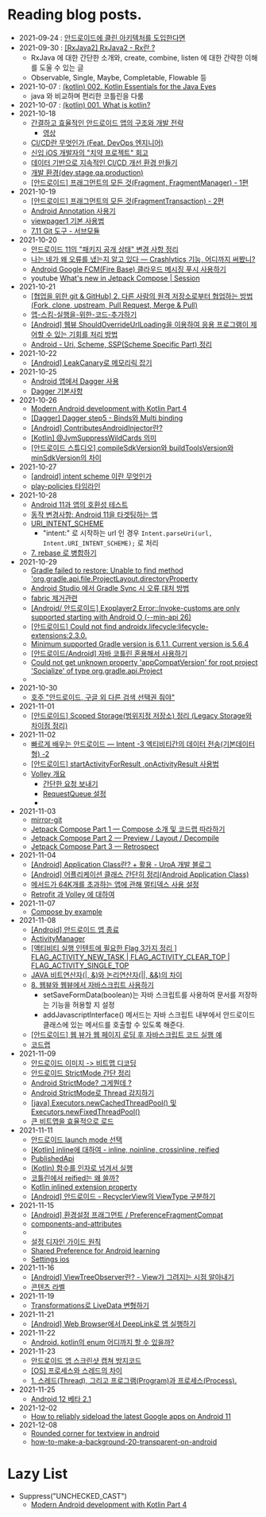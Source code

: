 <!-- 
commit message
Reading(blog): 

with @ebayKorea
-->

# Reading blog posts.

- 2021-09-24 : [안드로이드에 클린 아키텍처를 도입한다면](https://www.charlezz.com/?p=45391)
- 2021-09-30 : [[RxJava2] RxJava2 - Rx란 ?](https://taehyungk.github.io/posts/android-RxJava2-and-Observable/)
  - RxJava 에 대한 간단한 소개와, create, combine, listen 에 대한 간략한 이해를 도울 수 있는 글
  - Observable, Single, Maybe, Completable, Flowable 등
- 2021-10-07 : [(kotlin) 002. Kotlin Essentials for the Java Eyes](https://namhoon.kim/2021/10/04/kotlin/002/)
  - java 와 비교하며 편리한 코틀린을 다룸
- 2021-10-07 : [(kotlin) 001. What is kotlin?](https://namhoon.kim/2021/10/03/kotlin/001/)
- 2021-10-18
  - [간결하고 효율적인 안드로이드 앱의 구조와 개발 전략](https://deview.kr/2014/session?seq=41)
    - [영상](https://serviceapi.rmcnmv.naver.com/flash/outKeyPlayer.nhn?vid=AFB218B4FF47C0CEAB7F4942ABB4CE7E0336&outKey=V1273440fa34f39e10344ed51fd7a4a9ac4e9969b5d2a49f1817bed51fd7a4a9ac4e9&controlBarMovable=true&jsCallable=true)
  - [CI/CD란 무엇인가 (Feat. DevOps 엔지니어)](https://artist-developer.tistory.com/24)
  - [신입 iOS 개발자의 "치약 프로젝트" 회고](https://dev.ebaykorea.com/15)
  - [데이터 기반으로 지속적인 CI/CD 개선 환경 만들기](https://engineering.linecorp.com/ko/blog/build-a-continuous-cicd-environment-based-on-data/)
  - [개발 환경(dev,stage,qa,production)](https://bcho.tistory.com/759)
  - [[안드로이드] 프래그먼트의 모든 것(Fragment, FragmentManager) - 1편](https://choheeis.github.io/newblog//articles/2021-02/fragment)
- 2021-10-19
  - [[안드로이드] 프래그먼트의 모든 것(FragmentTransaction) - 2편](https://choheeis.github.io/newblog//articles/2021-02/fragment2)
  - [Android Annotation 사용기](https://m.blog.naver.com/sangcomz/220392053495)
  - [viewpager1 기본 사용법](https://hijjang2.tistory.com/270)
  - [7.11 Git 도구 - 서브모듈](https://git-scm.com/book/ko/v2/Git-%EB%8F%84%EA%B5%AC-%EC%84%9C%EB%B8%8C%EB%AA%A8%EB%93%88)
- 2021-10-20
  - [안드로이드 11의 "패키지 공개 상태" 변경 사항 정리](https://tech.buzzvil.com/blog/tech-blog-package-visibility-in-android-11/)
  - [나는 네가 왜 오류를 냈는지 알고 있다 — Crashlytics 기능, 어디까지 써봤니?](https://medium.com/prnd/%EB%82%98%EB%8A%94-%EB%84%A4%EA%B0%80-%EC%99%9C-%EC%98%A4%EB%A5%98%EB%A5%BC-%EB%83%88%EB%8A%94%EC%A7%80-%EC%95%8C%EA%B3%A0-%EC%9E%88%EB%8B%A4-crashlytics-%EA%B8%B0%EB%8A%A5-%EC%96%B4%EB%94%94%EA%B9%8C%EC%A7%80-%EC%8D%A8%EB%B4%A4%EB%8B%88-977357559684)
  - [Android Google FCM(Fire Base) 클라우드 메시징 푸시 사용하기](https://web-inf.tistory.com/21)
  - youtube [What's new in Jetpack Compose | Session](https://www.youtube.com/watch?v=7Mf2175h3RQ)
- 2021-10-21
  - [[협업을 위한 git & GitHub] 2. 다른 사람의 원격 저장소로부터 협업하는 방법(Fork, clone, upstream, Pull Request, Merge & Pull)](https://deepinsight.tistory.com/167)
  - [앱-스킴-실행을-위한-코드-추가하기](https://docs.tosspayments.com/guides/webview)
  - [[Android] 웹뷰 ShouldOverrideUrlLoading을 이용하여 응용 프로그램이 제어할 수 있는 기회를 처리 방법](https://helloit.tistory.com/304)
  - [Android - Uri, Scheme, SSP(Scheme Specific Part) 정리](https://codechacha.com/ko/android-uri-ssp/)
- 2021-10-22
  - [[Android] LeakCanary로 메모리릭 잡기](https://leveloper.tistory.com/197)
- 2021-10-25
  - [Android 앱에서 Dagger 사용](https://developer.android.com/training/dependency-injection/dagger-android#kotlin)
  - [Dagger 기본사항](https://developer.android.com/training/dependency-injection/dagger-basics#conclusion)
- 2021-10-26
  - [Modern Android development with Kotlin Part 4](https://proandroiddev.com/modern-android-development-with-kotlin-part-4-4ac18e9868cb)
  - [[Dagger] Dagger step5 - Binds와 Multi binding](https://black-jin0427.tistory.com/244)
  - [[Android] ContributesAndroidInjector란?](https://bb-library.tistory.com/228)
  - [[Kotlin] @JvmSuppressWildCards 의미](https://jaejong.tistory.com/148)
  - [[안드로이드 스튜디오] compileSdkVersion와 buildToolsVersion와 minSdkVersion의 차이](https://article2.tistory.com/573)
- 2021-10-27
  - [[android] intent scheme 이란 무엇인가](https://sonagiya.tistory.com/entry/intent-scheme)
  - [play-policies 타임라인](https://developer.android.com/distribute/play-policies)
- 2021-10-28
  - [Android 11과 앱의 호환성 테스트](https://developer.android.com/about/versions/11/test-changes?hl=ko#add_content_observer_flags)
  - [동작 변경사항: Android 11을 타겟팅하는 앱](https://developer.android.com/about/versions/11/behavior-changes-11)
  - [URI_INTENT_SCHEME](https://velog.io/@jsw4215/URIINTENTSCHEME)
    - "intent:" 로 시작하는 url 인 경우 ```Intent.parseUri(url, Intent.URI_INTENT_SCHEME);``` 로 처리
  - [7. rebase 로 병합하기](https://backlog.com/git-tutorial/kr/stepup/stepup2_8.html)
- 2021-10-29
  - [Gradle failed to restore: Unable to find method 'org.gradle.api.file.ProjectLayout.directoryProperty](https://stackoverflow.com/questions/63206719/gradle-failed-to-restore-unable-to-find-method-org-gradle-api-file-projectlayo)
  - [Android Studio 에서 Gradle Sync 시 오류 대처 방법](https://medium.com/@aropesoft/android-studio-%EC%97%90%EC%84%9C-gradle-sync-%EC%8B%9C-%EC%98%A4%EB%A5%98-%EB%8C%80%EC%B2%98-%EB%B0%A9%EB%B2%95-ffa1cb3a4dc6)
  - [fabric 제거관련](https://ddolcat.tistory.com/466)
  - [[Android/ 안드로이드] Exoplayer2 Error::Invoke-customs are only supported starting with Android O (--min-api 26)](https://lakue.tistory.com/30)
  - [[안드로이드] Could not find androidx.lifecycle:lifecycle-extensions:2.3.0.](https://darkstart.tistory.com/269)
  - [Minimum supported Gradle version is 6.1.1. Current version is 5.6.4](https://stackoverflow.com/questions/62147493/minimum-supported-gradle-version-is-6-1-1-current-version-is-5-6-4)
  - [[안드로이드/Android] 자바 코틀린 혼용해서 사용하기](https://velog.io/@dustndus8/%EC%95%88%EB%93%9C%EB%A1%9C%EC%9D%B4%EB%93%9CAndroid-%EC%9E%90%EB%B0%94-%EC%BD%94%ED%8B%80%EB%A6%B0-%ED%98%BC%EC%9A%A9%ED%95%B4%EC%84%9C-%EC%82%AC%EC%9A%A9%ED%95%98%EA%B8%B0)
  - [Could not get unknown property 'appCompatVersion' for root project 'Socialize' of type org.gradle.api.Project](https://stackoverflow.com/questions/65139402/could-not-get-unknown-property-appcompatversion-for-root-project-socialize-o)
  - [](https://seastar105.tistory.com/87)
- 2021-10-30
  - [호주 "안드로이드, 구글 외 다른 검색 선택권 줘야"](https://zdnet.co.kr/view/?no=20211029224327)
- 2021-11-01
  - [[안드로이드] Scoped Storage(범위지정 저장소) 정리 (Legacy Storage와 차이점 정리)](https://youngest-programming.tistory.com/386)
- 2021-11-02
  - [빠르게 배우는 안드로이드 — Intent -3 엑티비티간의 데이터 전송(기본데이터형) -2](https://medium.com/@henen/%EB%B9%A0%EB%A5%B4%EA%B2%8C-%EB%B0%B0%EC%9A%B0%EB%8A%94-%EC%95%88%EB%93%9C%EB%A1%9C%EC%9D%B4%EB%93%9C-intent-3-%EC%97%91%ED%8B%B0%EB%B9%84%ED%8B%B0%EA%B0%84%EC%9D%98-%EB%8D%B0%EC%9D%B4%ED%84%B0-%EC%A0%84%EC%86%A1-2-50e7456226fc)
  - [[안드로이드] startActivityForResult ,onActivityResult 사용법](https://kiwinam.com/posts/23/android-start-activity-for-result/)
  - [Volley 개요](https://developer.android.com/training/volley?hl=ko&authuser=1)
    - [간단한 요청 보내기](https://developer.android.com/training/volley/simple?hl=ko&authuser=1)
    - [RequestQueue 설정](https://developer.android.com/training/volley/requestqueue?hl=ko&authuser=1#kotlin)
    - [](https://developer.android.com/training/volley/request?hl=ko&authuser=1)
- 2021-11-03
  - [mirror-git](https://joyful-development.tistory.com/entry/Git-fork%ED%95%9C-repository%EC%9D%98-%EC%BB%A4%EB%B0%8B%EC%9C%BC%EB%A1%9C%EB%8F%84-%EC%9E%94%EB%94%94%EB%A5%BC-%EC%8B%AC%EC%96%B4%EB%B3%B4%EC%9E%90-%EC%A0%80%EC%9E%A5%EC%86%8C%EC%9D%98-%EC%BB%A4%EB%B0%8B-%EA%B8%B0%EB%A1%9D%EA%B9%8C%EC%A7%80-%EC%A0%84%EB%B6%80-%EB%B3%B5%EC%82%AC%ED%95%B4%EC%98%A4%EA%B8%B0-%EC%9E%94%EB%94%94%EA%B0%80-%EC%95%88-%EC%8B%AC%EC%96%B4%EC%A7%88-%EB%95%8C)
  - [Jetpack Compose Part 1 — Compose 소개 및 코드랩 따라하기](https://medium.com/android-deep-dive-study/jetpack-compose-part-1-compose-%EC%86%8C%EA%B0%9C-%EB%B0%8F-%EC%BD%94%EB%93%9C%EB%9E%A9-%EB%94%B0%EB%9D%BC%ED%95%98%EA%B8%B0-35f7a0e6c581)
  - [Jetpack Compose Part 2 — Preview / Layout / Decompile](https://medium.com/android-deep-dive-study/jetpack-compose-part-2-preview-layout-decompile-84fae294d458)
  - [Jetpack Compose Part 3 — Retrospect](https://medium.com/android-deep-dive-study/jetpack-compose-part-3-retrospect-73f0769b2d82)
- 2021-11-04
  - [[Android] Application Class란? + 활용 - UroA 개발 블로그](https://uroa.tistory.com/43)
  - [[Android] 어플리케이션 클래스 간단히 정리(Android Application Class)](https://superfelix.tistory.com/43)
  - [메서드가 64K개를 초과하는 앱에 관해 멀티덱스 사용 설정](https://developer.android.com/studio/build/multidex?hl=ko)
  - [Retrofit 과 Volley 에 대하여](https://yejinson97gaegul.tistory.com/82)
- 2021-11-07
  - [Compose by example](https://www.youtube.com/watch?v=DDd6IOlH3io&t=41s)
- 2021-11-08
  - [[Android] 안드로이드 앱 종료](https://m.blog.naver.com/bb_/221936026706)
  - [ActivityManager](https://kkangsnote.tistory.com/40)
  - [[액티비티 실행 인텐트에 필요한 Flag 3가지 정리 ] FLAG_ACTIVITY_NEW_TASK | FLAG_ACTIVITY_CLEAR_TOP | FLAG_ACTIVITY_SINGLE_TOP](https://onepinetwopine.tistory.com/327)
  - [JAVA 비트연산자(|, &)와 논리연산자(||, &&)의 차이](https://it-jin-developer.tistory.com/9)
  - [8. 웹뷰와 웹뷰에서 자바스크립트 사용하기](https://programmingfbf7290.tistory.com/entry/8-%EC%9B%B9%EB%B7%B0%EC%9B%B9%ED%81%AC%EB%A1%AC%ED%81%B4%EB%9D%BC%EC%9D%B4%EC%96%B8%ED%8A%B8%EC%99%80-%EC%9E%90%EB%B0%94%EC%8A%A4%ED%81%AC%EB%A6%BD%ED%8A%B8-%EC%82%AC%EC%9A%A9%ED%95%98%EA%B8%B0)
    - setSaveFormData(boolean)는 자바 스크립트를 사용하여 문서를 저장하는 기능을 허용할 지 설정
    - addJavascriptInterface() 메서드는 자바 스크립트 내부에서 안드로이드 클래스에 있는 메서드를 호출할 수 있도록 해준다.
  - [[안드로이드] 웹 뷰가 웹 페이지 로딩 후 자바스크립트 코드 실행 예](https://m.blog.naver.com/netrance/220776189734)
  - [코드랩](https://developer.android.com/codelabs/jetpack-compose-layouts?authuser=1&continue=https%3A%2F%2Fdeveloper.android.com%2Fcourses%2Fpathways%2Fcompose%3Fauthuser%3D1%23codelab-https%3A%2F%2Fdeveloper.android.com%2Fcodelabs%2Fjetpack-compose-layouts#4)
- 2021-11-09
  - [안드로이드 이미지 -> 비트맵 디코딩](https://wiserloner.tistory.com/1393)
  - [안드로이드 StrictMode 간단 정리](https://noota.tistory.com/entry/StrictMode-%EA%B0%84%EB%8B%A8-%EC%A0%95%EB%A6%AC)
  - [Android StrictMode? 그게뭔데 ?](https://lagojin.github.io/strictmode/)
  - [Android StrictMode로 Thread 감지하기](https://codetravel.tistory.com/27)
  - [[java] Executors.newCachedThreadPool() 및 Executors.newFixedThreadPool()](http://daplus.net/java-executors-newcachedthreadpool-%EB%B0%8F-executors-newfixedthreadpool/)
  - [큰 비트맵을 효율적으로 로드](https://developer.android.com/topic/performance/graphics/load-bitmap?hl=ko&authuser=1)
- 2021-11-11
  - [안드로이드 launch mode 선택](https://superwony.tistory.com/119)
  - [[Kotlin] inline에 대하여 - inline, noinline, crossinline, reified](https://leveloper.tistory.com/171)
  - [PublishedApi](https://kotlinlang.org/api/latest/jvm/stdlib/kotlin/-published-api/)
  - [(Kotlin) 함수를 인자로 넘겨서 실행](https://myung6024.tistory.com/92)
  - [코틀린에서 reified는 왜 쓸까?](https://sungjk.github.io/2019/09/07/kotlin-reified.html)
  - [Kotlin inlined extension property](https://coderedirect.com/questions/574465/kotlin-inlined-extension-property)
  - [[Android] 안드로이드 - RecyclerView의 ViewType 구분하기](https://lktprogrammer.tistory.com/190)
- 2021-11-15
  - [[Android] 환경설정 프래그먼트 / PreferenceFragmentCompat](https://dayglo.tistory.com/97)
  - [components-and-attributes](https://developer.android.com/guide/topics/ui/settings/components-and-attributes?hl=ko)
  - [](https://stackoverflow.com/questions/69955145/can-i-make-several-check-boxes-in-one-setting-on-the-preference-screen?noredirect=1#comment123660589_69955145)
  - [설정 디자인 가이드 원칙](https://source.android.com/devices/tech/settings/settings-guidelines?hl=ko#design_principles)
  - [Shared Preference for Android learning](https://www.programmerall.com/article/7671740728/)
  - [Settings ios](https://developer.apple.com/design/human-interface-guidelines/ios/app-architecture/settings/)
- 2021-11-16
  - [[Android] ViewTreeObserver란? - View가 그려지는 시점 알아내기](https://leveloper.tistory.com/167)
  - [콘텐츠 라벨](https://support.google.com/accessibility/android/answer/7158690?hl=ko)
- 2021-11-19
  - [Transformations로 LiveData 변형하기](https://wooooooak.github.io/android/2019/07/13/liveData%EB%B3%80%ED%98%95%ED%95%98%EA%B8%B0/)
- 2021-11-21
  - [[Android] Web Browser에서 DeepLink로 앱 실행하기](https://jkroh.tistory.com/20)
- 2021-11-22
  - [Android. kotlin의 enum 어디까지 할 수 있을까?](https://mrgamza.tistory.com/628)
- 2021-11-23
  - [안드로이드 앱 스크린샷 캡쳐 방지코드](https://charging.tistory.com/141)
  - [[OS] 프로세스와 스레드의 차이](https://gmlwjd9405.github.io/2018/09/14/process-vs-thread.html)
  - [1. 스레드(Thread), 그리고 프로그램(Program)과 프로세스(Process).](https://recipes4dev.tistory.com/143)
- 2021-11-25
  - [Android 12 베타 2.1](https://developer.android.com/about/versions/12/release-notes?hl=ko#ki-studio-tools-beta2)
- 2021-12-02
  - [How to reliably sideload the latest Google apps on Android 11](https://www.androidpolice.com/2021/02/10/how-to-reliably-sideload-the-latest-google-apps-on-android-11/)
- 2021-12-08
  - [Rounded corner for textview in android](https://stackoverflow.com/questions/18781902/rounded-corner-for-textview-in-android)
  - [how-to-make-a-background-20-transparent-on-android](https://stackoverflow.com/questions/11285961/how-to-make-a-background-20-transparent-on-android)
# Lazy List


- Suppress("UNCHECKED_CAST")
  - [Modern Android development with Kotlin Part 4](https://proandroiddev.com/modern-android-development-with-kotlin-part-4-4ac18e9868cb)

